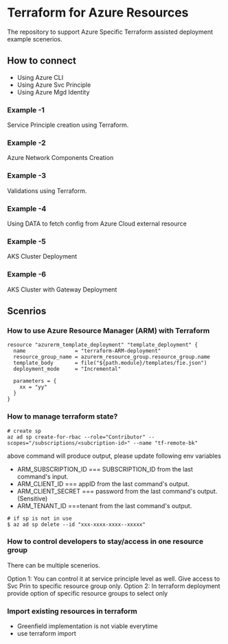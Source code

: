 # Terraform for Azure Resources

The repository to support Azure Specific Terraform assisted deployment example scenerios.

## How to connect
- Using Azure CLI
- Using Azure Svc Principle
- Using Azure Mgd Identity


### Example -1
Service Principle creation using Terraform.

### Example -2
Azure Network Components Creation

### Example -3
Validations using Terraform.

### Example -4
Using DATA to fetch config from Azure Cloud external resource

### Example -5
AKS Cluster Deployment

### Example -6
AKS Cluster with Gateway Deployment



## Scenrios

### How to use Azure Resource Manager (ARM) with Terraform

```
resource "azurerm_template_deployment" "template_deployment" {
  name                = "terraform-ARM-deployment"
  resource_group_name = azurerm_resource_group.resource_group.name
  template_body       = file("${path.module}/templates/fie.json")
  deployment_mode     = "Incremental"
 
  parameters = {
    xx = "yy"
  }
}
```


### How to manage terraform state? 

```
# create sp
az ad sp create-for-rbac --role="Contributor" --scopes="/subscriptions/<subcription-id>" --name "tf-remote-bk"
```

above command will produce output, please update following env variables
- ARM_SUBSCRIPTION_ID	     === SUBSCRIPTION_ID from the last command's input.
- ARM_CLIENT_ID	           === appID from the last command's output.
- ARM_CLIENT_SECRET	       === password from the last command's output. (Sensitive)
- ARM_TENANT_ID	           ===tenant from the last command's output.

```
# if sp is not in use 
$ az ad sp delete --id "xxx-xxxx-xxxx--xxxxx"
```


### How to control developers to stay/access in one resource group

There can be multiple scenerios. 

Option 1: You can control it at service principle level as well. Give access to Svc Prin to specific resource group only.
Option 2: In terraform deployment provide option of specific resource groups to select only 


### Import existing resources in terraform 
- Greenfield implementation is not viable everytime
- use terraform import


